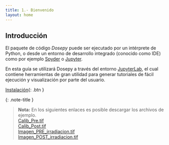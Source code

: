 ```yaml
---
title: 1.- Bienvenido
layout: home
---
```


## Introducción

El paquete de código *Dosepy* puede ser ejecutado por un intérprete de Python, o desde un entorno de desarrollo integrado (conocido como IDE) como por ejemplo [Spyder](https://www.spyder-ide.org/) o [Jupyter](https://jupyter.org/).

En esta guía se utilizará Dosepy a través del entorno [JupyterLab](https://jupyter.org/), el cual contiene herramientas de gran utilidad para generar tutoriales de fácil ejecución y visualización por parte del usuario.

[Instalación](/instalacion){: .btn }

{: .note-title }
>**Nota:**
>En los siguientes enlaces es posible descargar los archivos de ejemplo.<br/>
>[Calib_Pre.tif](https://github.com/LuisOlivaresJ/Dosepy/blob/60aa1ccaa4155f19db3b063f8e782b47ffde6828/docs/film_dosimetry/Calib_Pre.tif)<br/>
>[Calib_Post.tif](https://github.com/LuisOlivaresJ/Dosepy/blob/60aa1ccaa4155f19db3b063f8e782b47ffde6828/docs/film_dosimetry/Calib_Post.tif)<br/>
>[Imagen_PRE_irradiacion.tif](https://github.com/LuisOlivaresJ/Dosepy/blob/b6510eac7b65285b39d9b5c7fa6a24487f991db6/docs/film_dosimetry/QA_Pre.tif)<br/>
>[Imagen_POST_irradiacion.tif](https://github.com/LuisOlivaresJ/Dosepy/blob/b6510eac7b65285b39d9b5c7fa6a24487f991db6/docs/film_dosimetry/QA_Post.tif)<br/>
